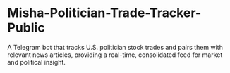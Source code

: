 # Misha-Politician-Trade-Tracker-Public
A Telegram bot that tracks U.S. politician stock trades and pairs them with relevant news articles, providing a real-time, consolidated feed for market and political insight.
